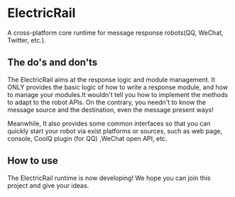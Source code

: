 # ElectricRail

A cross-platform core runtime for message response robots(QQ, WeChat, Twitter, etc.). 

## The do's and don'ts 

The ElectricRail aims at the response logic and module management. It ONLY provides the basic logic of how to write a response module, and how to manage your modules.It wouldn't tell you how to implement the methods to adapt to the robot APIs. On the contrary, you needn't to know the message source and the destination, even the message present ways!

Meanwhile, It also provides some common interfaces so that you can quickly start your robot via exist platforms or sources, such as web page, console, CoolQ plugin (for QQ) ,WeChat open API, etc.

## How to use

The ElectricRail runtime is now developing! We hope you can join this project and give your ideas.
